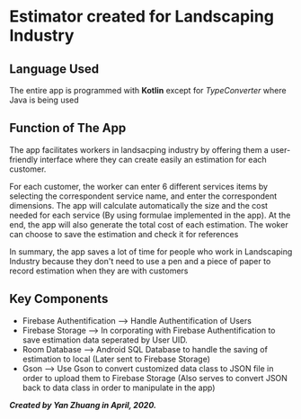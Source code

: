 # Estimator created for Landscaping Industry
<h2> Language Used </h2>

<p> The entire app is programmed with <b>Kotlin</b> except for <i>TypeConverter</i> where Java is being used</p>

<h2> Function of The App </h2>

The app facilitates workers in landsacping industry by offering them a user-friendly interface where they can create easily an estimation for each customer. <br>

For each customer, the worker can enter 6 different services items by selecting the correspondent service name, and enter the
correspondent dimensions. The app will calculate automatically the size and the cost needed for each service (By using formulae implemented in the app). At the end, the app will also generate the total cost of each estimation. The woker can choose to save the estimation and check it for references

In summary, the app saves a lot of time for people who work in Landscaping Industry because they don't need to use a pen and a 
piece of paper to record estimation when they are with customers 

<h2> Key Components </h2>
<ul>
  <li> Firebase Authentification --> Handle Authentification of Users </li>
  <li> Firebase Storage --> In corporating with Firebase Authentification to save estimation data seperated by User UID.</li>
  <li> Room Database --> Android SQL Database to handle the saving of estimation to local (Later sent to Firebase Storage)
  <li> Gson --> Use Gson to convert customized data class to JSON file in order to upload them to Firebase Storage (Also serves to convert JSON back to data class in order to manipulate in the app) </li>
</ul>

<b><i>Created by Yan Zhuang in April, 2020.</b></i>
